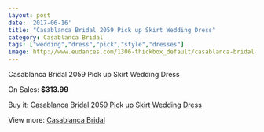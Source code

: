 ```yaml
---
layout: post
date: '2017-06-16'
title: "Casablanca Bridal 2059 Pick up Skirt Wedding Dress"
category: Casablanca Bridal
tags: ["wedding","dress","pick","style","dresses"]
image: http://www.eudances.com/1306-thickbox_default/casablanca-bridal-2059-pick-up-skirt-wedding-dress.jpg
---
```

Casablanca Bridal 2059 Pick up Skirt Wedding Dress

On Sales: **$313.99**
<a href="https://www.eudances.com/en/casablanca-bridal/462-casablanca-bridal-2059-pick-up-skirt-wedding-dress.html"><amp-img layout="responsive" width="600" height="600" src="//www.eudances.com/1306-thickbox_default/casablanca-bridal-2059-pick-up-skirt-wedding-dress.jpg" alt="Casablanca Bridal 2059 Pick up Skirt Wedding Dress 0" /></a>
<a href="https://www.eudances.com/en/casablanca-bridal/462-casablanca-bridal-2059-pick-up-skirt-wedding-dress.html"><amp-img layout="responsive" width="600" height="600" src="//www.eudances.com/1308-thickbox_default/casablanca-bridal-2059-pick-up-skirt-wedding-dress.jpg" alt="Casablanca Bridal 2059 Pick up Skirt Wedding Dress 1" /></a>
<a href="https://www.eudances.com/en/casablanca-bridal/462-casablanca-bridal-2059-pick-up-skirt-wedding-dress.html"><amp-img layout="responsive" width="600" height="600" src="//www.eudances.com/1307-thickbox_default/casablanca-bridal-2059-pick-up-skirt-wedding-dress.jpg" alt="Casablanca Bridal 2059 Pick up Skirt Wedding Dress 2" /></a>

Buy it: [Casablanca Bridal 2059 Pick up Skirt Wedding Dress](https://www.eudances.com/en/casablanca-bridal/462-casablanca-bridal-2059-pick-up-skirt-wedding-dress.html "Casablanca Bridal 2059 Pick up Skirt Wedding Dress")

View more: [Casablanca Bridal](https://www.eudances.com/en/4-casablanca-bridal "Casablanca Bridal")